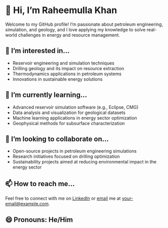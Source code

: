 # 👋 Hi, I’m Raheemulla Khan

Welcome to my GitHub profile! I’m passionate about petroleum engineering, simulation, and geology, and I love applying my knowledge to solve real-world challenges in energy and resource management.

## 👀 I’m interested in...
- Reservoir engineering and simulation techniques
- Drilling geology and its impact on resource extraction
- Thermodynamics applications in petroleum systems
- Innovations in sustainable energy solutions

## 🌱 I’m currently learning...
- Advanced reservoir simulation software (e.g., Eclipse, CMG)
- Data analysis and visualization for geological datasets
- Machine learning applications in energy sector optimization
- Geophysical methods for subsurface characterization

## 💞️ I’m looking to collaborate on...
- Open-source projects in petroleum engineering simulations
- Research initiatives focused on drilling optimization
- Sustainability projects aimed at reducing environmental impact in the energy sector

## 📫 How to reach me...
Feel free to connect with me on [LinkedIn](https://www.linkedin.com/in/raheemulla-khan-270bab257?utm_source=share&utm_campaign=share_via&utm_content=profile&utm_medium=android_app) or [email](mailto:your-email@example.com) me at your-email@example.com.

## 😄 Pronouns: He/Him 

